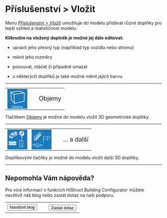 
<h1>Příslušenství &gt; Vložit</h1>

<p>
Menu <u><i>Příslušenství &gt; Vložit</i></u> umožňuje do modelu přidávat různé doplňky pro lepší vzhled a realističnost modelu.</p>

<p>
<b>Kliknutím na vložený doplněk je možné jej dále editovat:</b></p>

<ul>
  <li><p>upravit jeho přesný typ (například typ vozidla nebo stromu)</p></li>
  <li><p>měnit jeho rozměry</p></li>
  <li><p>posouvat, otáčet či případně smazat</p></li>
  <li><p>u některých doplňků je také možné měnit jejich barvu</p></li>
</ul>

<hr class="main"> <!-- Vodorovná čára jako oddělovač sekce -->
    
<table>
      <tr>
        <td>
          <div style="position: relative; width: 64px; height: 64px;">
            <img src="img/RectBlockIcon64x64.png" alt="RectBlock64x64.png" width="64" height="64">
            <div style="position: absolute; bottom: 0; width: 100%; background: none; color: white; font-size: 10px; text-align: center;">
              Objemy
            </div>
          </div>
        </td>
        <td style="vertical-align: middle; font-size: 20px; padding-left: 30px;">
          Objemy
        </td>
      </tr>
    </table>

<p>Tlačítkem <u>Objemy</u> je možné do modelu vložit 3D geometrické doplňky.</p>

<hr class="main"> <!-- Vodorovná čára jako oddělovač sekce -->

<table>
  <tr>
    <td>
      <div style="position: relative; width: 64px; height: 64px;">
        <img src="img/DecorationsOuter64x64.png" alt="DecorationsOuter64x64.png" width="64" height="64">
        <div style="position: absolute; bottom: 0; width: 100%; background: none; color: white; font-size: 12px; text-align: center;">.</div>
      </div>
    </td>
    <td>
      <div style="position: relative; width: 64px; height: 64px;">
        <img src="img/StructureGroupIcon64x64.png" alt="StructureGroupIcon64x64.png" width="64" height="64">
        <div style="position: absolute; bottom: 0; width: 100%; background: none; color: white; font-size: 12px; text-align: center;">.</div>
      </div>
    </td>
    <td style="vertical-align: middle; font-size: 20px; padding-left: 30px;">
      ... a další
    </td>
  </tr>
</table>

<p>Doplňkovými tlačítky je možné do modelu vložit další 3D doplňky.</p>

<hr class="main"> <!-- Vodorovná čára jako oddělovač sekce -->

<!--<table>
      <tr>
        <td>
          <div style="position: relative; width: 64px; height: 64px;">
            <img src="img/MainInsert64x64.png" alt="MainInsert64x64.png" width="64" height="64">
            <div style="position: absolute; bottom: 0; width: 100%; background: none; color: white; font-size: 10px; text-align: center;">
              Vložit
            </div>
          </div>
        </td>
        <td style="vertical-align: middle; font-size: 20px; padding-left: 30px;">
          Vložit
        </td>
      </tr>
    </table>

<p>Tlačítkem <u>Vložit</u> je možné do modelu vložit vybrané doplňky.</p>

<hr class="main"> <!-- Vodorovná čára jako oddělovač sekce -->

<!--<table>
      <tr>
        <td>
          <div style="position: relative; width: 64px; height: 64px;">
            <img src="img/TapeMeasureIcon64x64.png" alt="TapeMeasureIcon64x64.png" width="64" height="64">
            <div style="position: absolute; bottom: 0; width: 100%; background: none; color: white; font-size: 12px; text-align: center;">
              Měření
            </div>
          </div>
        </td>
        <td style="vertical-align: middle; font-size: 20px; padding-left: 30px;">
          Měření
        </td>
      </tr>
    </table>

<p>Tlačítkem <u>Měření</u> je možné zkontrolovat rozměry modelu.</p>

<hr class="main"> <!-- Vodorovná čára jako oddělovač sekce -->

<h2>Nepomohla Vám nápověda?</h2>
    <p>Pro více informací o funkcích HiStruct Building Configurator můžete navštívit náš blog nebo zaslat dotaz na naší podporu.</p>

<table>
      <tr>
        <td>
          <a href="https://docs.histruct.com/cs/" target="_blank" rel="noopener noreferrer">
            <button class="btn">
              Navštívit blog
            </button>
          </a>
        </td>
        <td style="vertical-align: middle; font-size: 20px; padding-left: 30px;">
          <a href="mailto:support@histruct.com?subject=Dotaz na Support HiStruct">
            <button class="btn">
              Zaslat dotaz
            </button>
          </a>
        </td>
      </tr>
    </table>
